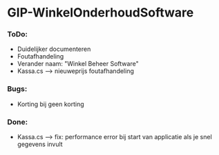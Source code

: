 # GIP-WinkelOnderhoudSoftware
### ToDo:

- Duidelijker documenteren
- Foutafhandeling
- Verander naam: "Winkel Beheer Software"
- Kassa.cs --> nieuweprijs foutafhandeling

### Bugs: 

- Korting bij geen korting

### Done:

- Kassa.cs --> fix: performance error bij start van applicatie als je snel gegevens invult